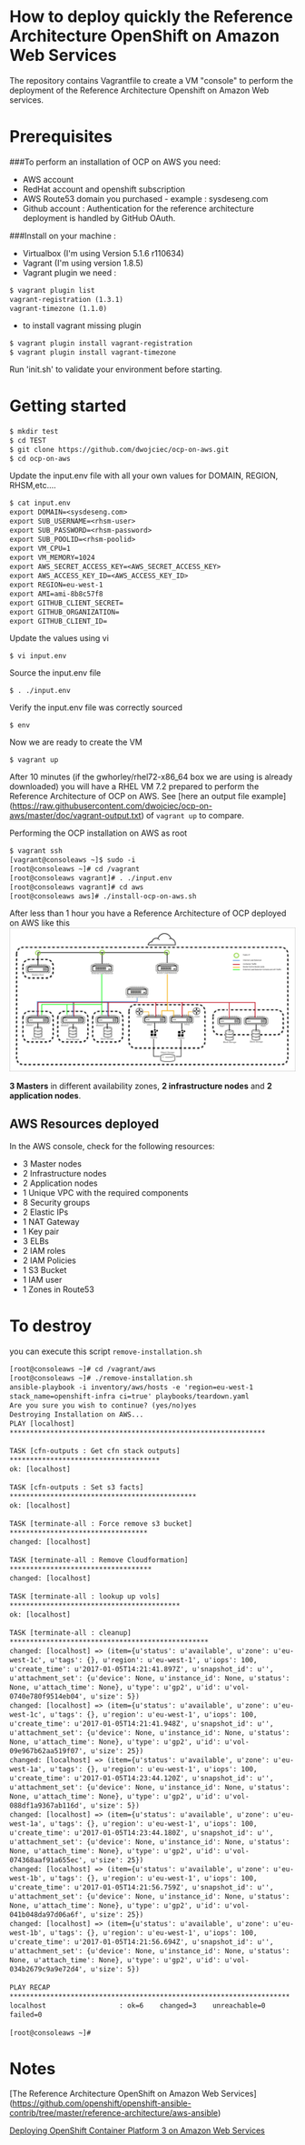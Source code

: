 # How to deploy quickly the Reference Architecture OpenShift on Amazon Web Services

The repository contains Vagrantfile to create a VM "console" to perform the deployment of the Reference Architecture Openshift on Amazon Web services.


# Prerequisites

###To perform an installation of OCP on AWS you need:

-  AWS account
-  RedHat account and openshift subscription
-  AWS Route53 domain you purchased - example : sysdeseng.com
-  Github account : Authentication for the reference architecture deployment is
handled by GitHub OAuth.


###Install on your machine :

* Virtualbox (I'm using Version 5.1.6 r110634)
* Vagrant (I'm using version 1.8.5)
* Vagrant plugin we need :  

``` 
$ vagrant plugin list
vagrant-registration (1.3.1)
vagrant-timezone (1.1.0)
```
* to install vagrant missing plugin

```
$ vagrant plugin install vagrant-registration
$ vagrant plugin install vagrant-timezone
```
Run 'init.sh' to validate your environment before starting.

# Getting started

```
$ mkdir test
$ cd TEST
$ git clone https://github.com/dwojciec/ocp-on-aws.git
$ cd ocp-on-aws
```
Update the input.env file with all your own values for DOMAIN, REGION, RHSM,etc....

```
$ cat input.env 
export DOMAIN=<sysdeseng.com>
export SUB_USERNAME=<rhsm-user>
export SUB_PASSWORD=<rhsm-password>
export SUB_POOLID=<rhsm-poolid>
export VM_CPU=1
export VM_MEMORY=1024
export AWS_SECRET_ACCESS_KEY=<AWS_SECRET_ACCESS_KEY>
export AWS_ACCESS_KEY_ID=<AWS_ACCESS_KEY_ID>
export REGION=eu-west-1
export AMI=ami-8b8c57f8
export GITHUB_CLIENT_SECRET=
export GITHUB_ORGANIZATION=
export GITHUB_CLIENT_ID=
```

Update the values using vi

```
$ vi input.env
```

Source the input.env file 

```
$ . ./input.env
```

Verify the input.env file was correctly sourced

```
$ env 

```
Now we are ready to create the VM

```
$ vagrant up 
```

After 10 minutes (if the gwhorley/rhel72-x86_64 box we are using is already downloaded) you will have a RHEL VM 7.2 prepared to perform the Reference Architecture of OCP on AWS. See [here an output file example] (https://raw.githubusercontent.com/dwojciec/ocp-on-aws/master/doc/vagrant-output.txt)  of `vagrant up` to compare.

Performing the OCP installation on AWS as root

```
$ vagrant ssh
[vagrant@consoleaws ~]$ sudo -i
[root@consoleaws ~]# cd /vagrant
[root@consoleaws vagrant]# . ./input.env
[root@consoleaws vagrant]# cd aws
[root@consoleaws aws]# ./install-ocp-on-aws.sh
```

After less than 1 hour you have a Reference Architecture of OCP deployed on AWS like this ![Architecture](images/arch.jpg)

**3 Masters** in different availability zones, **2 infrastructure nodes** and **2 application nodes**.

## AWS Resources deployed

In the AWS console, check for the following resources:

-  3 Master nodes
-  2 Infrastructure nodes
- 2 Application nodes
- 1 Unique VPC with the required components
- 8 Security groups
- 2 Elastic IPs
- 1 NAT Gateway
- 1 Key pair
- 3 ELBs
- 2 IAM roles
- 2 IAM Policies
- 1 S3 Bucket
- 1 IAM user
- 1 Zones in Route53


# To destroy

you can execute this script `remove-installation.sh` 

```
[root@consoleaws ~]# cd /vagrant/aws
[root@consoleaws ~]# ./remove-installation.sh
ansible-playbook -i inventory/aws/hosts -e 'region=eu-west-1 stack_name=openshift-infra ci=true' playbooks/teardown.yaml
Are you sure you wish to continue? (yes/no)yes
Destroying Installation on AWS...
PLAY [localhost] ***************************************************************

TASK [cfn-outputs : Get cfn stack outputs] *************************************
ok: [localhost]

TASK [cfn-outputs : Set s3 facts] **********************************************
ok: [localhost]

TASK [terminate-all : Force remove s3 bucket] **********************************
changed: [localhost]

TASK [terminate-all : Remove Cloudformation] ***********************************
changed: [localhost]

TASK [terminate-all : lookup up vols] ******************************************
ok: [localhost]

TASK [terminate-all : cleanup] *************************************************
changed: [localhost] => (item={u'status': u'available', u'zone': u'eu-west-1c', u'tags': {}, u'region': u'eu-west-1', u'iops': 100, u'create_time': u'2017-01-05T14:21:41.897Z', u'snapshot_id': u'', u'attachment_set': {u'device': None, u'instance_id': None, u'status': None, u'attach_time': None}, u'type': u'gp2', u'id': u'vol-0740e780f9514eb04', u'size': 5})
changed: [localhost] => (item={u'status': u'available', u'zone': u'eu-west-1c', u'tags': {}, u'region': u'eu-west-1', u'iops': 100, u'create_time': u'2017-01-05T14:21:41.948Z', u'snapshot_id': u'', u'attachment_set': {u'device': None, u'instance_id': None, u'status': None, u'attach_time': None}, u'type': u'gp2', u'id': u'vol-09e967b62aa519f07', u'size': 25})
changed: [localhost] => (item={u'status': u'available', u'zone': u'eu-west-1a', u'tags': {}, u'region': u'eu-west-1', u'iops': 100, u'create_time': u'2017-01-05T14:23:44.120Z', u'snapshot_id': u'', u'attachment_set': {u'device': None, u'instance_id': None, u'status': None, u'attach_time': None}, u'type': u'gp2', u'id': u'vol-088df1a9367ab116d', u'size': 5})
changed: [localhost] => (item={u'status': u'available', u'zone': u'eu-west-1a', u'tags': {}, u'region': u'eu-west-1', u'iops': 100, u'create_time': u'2017-01-05T14:23:44.180Z', u'snapshot_id': u'', u'attachment_set': {u'device': None, u'instance_id': None, u'status': None, u'attach_time': None}, u'type': u'gp2', u'id': u'vol-074368aaf91a655ec', u'size': 25})
changed: [localhost] => (item={u'status': u'available', u'zone': u'eu-west-1b', u'tags': {}, u'region': u'eu-west-1', u'iops': 100, u'create_time': u'2017-01-05T14:21:56.759Z', u'snapshot_id': u'', u'attachment_set': {u'device': None, u'instance_id': None, u'status': None, u'attach_time': None}, u'type': u'gp2', u'id': u'vol-041b048da97d06a6f', u'size': 25})
changed: [localhost] => (item={u'status': u'available', u'zone': u'eu-west-1b', u'tags': {}, u'region': u'eu-west-1', u'iops': 100, u'create_time': u'2017-01-05T14:21:56.694Z', u'snapshot_id': u'', u'attachment_set': {u'device': None, u'instance_id': None, u'status': None, u'attach_time': None}, u'type': u'gp2', u'id': u'vol-034b2679c9a9e72d4', u'size': 5})

PLAY RECAP *********************************************************************
localhost                  : ok=6    changed=3    unreachable=0    failed=0   

[root@consoleaws ~]#
```

# Notes
[The Reference Architecture OpenShift on Amazon Web Services] (https://github.com/openshift/openshift-ansible-contrib/tree/master/reference-architecture/aws-ansible)

[Deploying OpenShift Container
Platform 3 on Amazon Web Services](https://access.redhat.com/articles/2623521)
